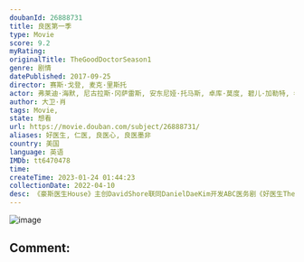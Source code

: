 ```yaml
---
doubanId: 26888731
title: 良医第一季
type: Movie
score: 9.2
myRating: 
originalTitle: TheGoodDoctorSeason1
genre: 剧情
datePublished: 2017-09-25
director: 赛斯·戈登, 麦克·里斯托
actor: 弗莱迪·海默, 尼古拉斯·冈萨雷斯, 安东尼娅·托马斯, 卓库·莫度, 碧儿·加勒特, 希尔·哈勃, 富田谭玲, 理查德·希夫, 格雷厄姆·维奇尔, 伊蕾娜·肯, 贾西卡·妮可, 迪伦·金威尔, 佩奇·斯巴勒, 奥莉维亚·斯提尔·法奥康纳, 玛莎·托马森, 布里特·洛德, 李威尹, 克里斯蒂娜·张, undefined, 基奥尼·雷贝罗, 凯西·罗尔, 尼米特·坎吉, 蒂姆·佩雷斯, 伊丽莎白·辛克勒, 艾米丽·辛克勒, 曼尼·贾希尼托, 萨拉·韦斯格拉斯
author: 大卫·肖
tags: Movie, 
state: 想看
url: https://movie.douban.com/subject/26888731/
aliases: 好医生, 仁医, 良医心, 良医墨非
country: 美国
language: 英语
IMDb: tt6470478
time: 
createTime: 2023-01-24 01:44:23
collectionDate: 2022-04-10
desc: 《豪斯医生House》主创DavidShore联同DanielDaeKim开发ABC医务剧《好医生TheGoodDoctor》，根据韩剧所改篇的《好医生》由DavidShore编剧，讲...
---
```


![image](p2496064819.jpg)

Comment: 
---

